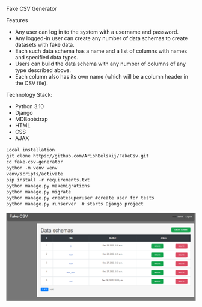 Fake CSV Generator

Features
* Any user can log in to the system with a username and password.
* Any logged-in user can create any number of data schemas to create datasets with fake data.
* Each such data schema has a name and a list of columns with names and specified data types.
* Users can build the data schema with any number of columns of any type described above.
* Each column also has its own name (which will be a column header in the CSV file).

Technology Stack:
* Python 3.10
* Django
* MDBootstrap
* HTML
* CSS
* AJAX

```shell
Local installation
git clone https://github.com/AriohBelskij/FakeCsv.git
cd fake-csv-generator
python -m venv venv
venv/scripts/activate
pip install -r requirements.txt
python manage.py makemigrations
python manage.py migrate
python manage.py createsuperuser #create user for tests
python manage.py runserver  # starts Django project
```

![img.png](img.png)
